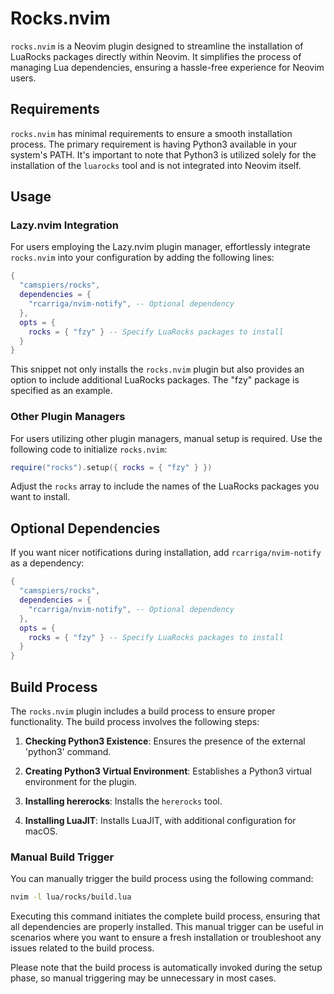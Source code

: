 # Rocks.nvim

`rocks.nvim` is a Neovim plugin designed to streamline the installation of LuaRocks packages directly within Neovim. It simplifies the process of managing Lua dependencies, ensuring a hassle-free experience for Neovim users.

## Requirements

`rocks.nvim` has minimal requirements to ensure a smooth installation process. The primary requirement is having Python3 available in your system's PATH. It's important to note that Python3 is utilized solely for the installation of the `luarocks` tool and is not integrated into Neovim itself.

## Usage

### Lazy.nvim Integration

For users employing the Lazy.nvim plugin manager, effortlessly integrate `rocks.nvim` into your configuration by adding the following lines:

```lua
{
  "camspiers/rocks",
  dependencies = {
    "rcarriga/nvim-notify", -- Optional dependency
  },
  opts = {
    rocks = { "fzy" } -- Specify LuaRocks packages to install
  }
}
```

This snippet not only installs the `rocks.nvim` plugin but also provides an option to include additional LuaRocks packages. The "fzy" package is specified as an example.

### Other Plugin Managers

For users utilizing other plugin managers, manual setup is required. Use the following code to initialize `rocks.nvim`:

```lua
require("rocks").setup({ rocks = { "fzy" } })
```

Adjust the `rocks` array to include the names of the LuaRocks packages you want to install.

## Optional Dependencies

If you want nicer notifications during installation, add `rcarriga/nvim-notify` as a dependency:

```lua
{
  "camspiers/rocks",
  dependencies = {
    "rcarriga/nvim-notify", -- Optional dependency
  },
  opts = {
    rocks = { "fzy" } -- Specify LuaRocks packages to install
  }
}
```

## Build Process

The `rocks.nvim` plugin includes a build process to ensure proper functionality. The build process involves the following steps:

1. **Checking Python3 Existence**: Ensures the presence of the external 'python3' command.

2. **Creating Python3 Virtual Environment**: Establishes a Python3 virtual environment for the plugin.

3. **Installing hererocks**: Installs the `hererocks` tool.

4. **Installing LuaJIT**: Installs LuaJIT, with additional configuration for macOS.

### Manual Build Trigger

You can manually trigger the build process using the following command:

```bash
nvim -l lua/rocks/build.lua
```

Executing this command initiates the complete build process, ensuring that all dependencies are properly installed. This manual trigger can be useful in scenarios where you want to ensure a fresh installation or troubleshoot any issues related to the build process.

Please note that the build process is automatically invoked during the setup phase, so manual triggering may be unnecessary in most cases.
